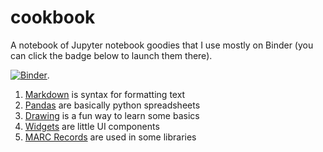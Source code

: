 # cookbook
A notebook of Jupyter notebook goodies that I use mostly on Binder (you can click the badge below to launch them there).

[![Binder](https://mybinder.org/badge_logo.svg)](https://mybinder.org/v2/gh/dbrunton/cookbook/master).

1. [Markdown](https://github.com/dbrunton/cookbook/blob/master/Markdown.ipynb) is syntax for formatting text
1. [Pandas](https://github.com/dbrunton/cookbook/blob/master/Pandas.ipynb) are basically python spreadsheets
1. [Drawing](https://github.com/dbrunton/cookbook/blob/master/Turtle%20Drawing.ipynb) is a fun way to learn some basics
1. [Widgets](https://github.com/dbrunton/cookbook/blob/master/Widgets.ipynb) are little UI components
1. [MARC Records](https://github.com/dbrunton/cookbook/blob/master/Turtle%20Drawing.ipynb) are used in some libraries
